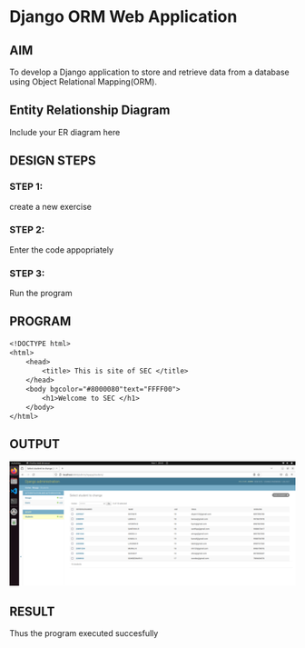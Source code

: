 # Django ORM Web Application

## AIM
To develop a Django application to store and retrieve data from a database using Object Relational Mapping(ORM).

## Entity Relationship Diagram

Include your ER diagram here

## DESIGN STEPS

### STEP 1:
create a new exercise

### STEP 2:
Enter the code appopriately
### STEP 3:

Run the program

## PROGRAM
```
<!DOCTYPE html>
<html>
    <head>
        <title> This is site of SEC </title>
    </head>
    <body bgcolor="#8000080"text="FFFF00">
        <h1>Welcome to SEC </h1>
    </body>
</html>
```

## OUTPUT

![SERVEROUTPUT](./23005263orm.png)


## RESULT
Thus the program executed succesfully